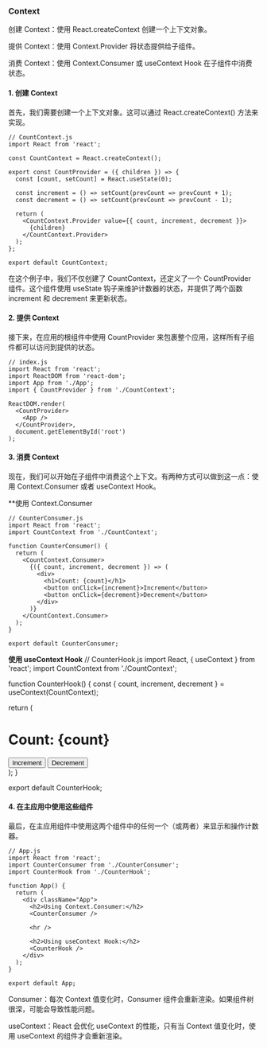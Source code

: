 ### Context
创建 Context：使用 React.createContext 创建一个上下文对象。

提供 Context：使用 Context.Provider 将状态提供给子组件。

消费 Context：使用 Context.Consumer 或 useContext Hook 在子组件中消费状态。

#### 1. 创建 Context
首先，我们需要创建一个上下文对象。这可以通过 React.createContext() 方法来实现。
```
// CountContext.js
import React from 'react';

const CountContext = React.createContext();

export const CountProvider = ({ children }) => {
  const [count, setCount] = React.useState(0);

  const increment = () => setCount(prevCount => prevCount + 1);
  const decrement = () => setCount(prevCount => prevCount - 1);

  return (
    <CountContext.Provider value={{ count, increment, decrement }}>
      {children}
    </CountContext.Provider>
  );
};

export default CountContext;
```
在这个例子中，我们不仅创建了 CountContext，还定义了一个 CountProvider 组件。这个组件使用 useState 钩子来维护计数器的状态，并提供了两个函数 increment 和 decrement 来更新状态。

#### 2. 提供 Context
接下来，在应用的根组件中使用 CountProvider 来包裹整个应用，这样所有子组件都可以访问到提供的状态。
```
// index.js
import React from 'react';
import ReactDOM from 'react-dom';
import App from './App';
import { CountProvider } from './CountContext';

ReactDOM.render(
  <CountProvider>
    <App />
  </CountProvider>,
  document.getElementById('root')
);
```
#### 3. 消费 Context
现在，我们可以开始在子组件中消费这个上下文。有两种方式可以做到这一点：使用 Context.Consumer 或者 useContext Hook。

**使用 Context.Consumer
```
// CounterConsumer.js
import React from 'react';
import CountContext from './CountContext';

function CounterConsumer() {
  return (
    <CountContext.Consumer>
      {({ count, increment, decrement }) => (
        <div>
          <h1>Count: {count}</h1>
          <button onClick={increment}>Increment</button>
          <button onClick={decrement}>Decrement</button>
        </div>
      )}
    </CountContext.Consumer>
  );
}

export default CounterConsumer;
```
**使用 useContext Hook**
// CounterHook.js
import React, { useContext } from 'react';
import CountContext from './CountContext';

function CounterHook() {
  const { count, increment, decrement } = useContext(CountContext);

  return (
    <div>
      <h1>Count: {count}</h1>
      <button onClick={increment}>Increment</button>
      <button onClick={decrement}>Decrement</button>
    </div>
  );
}

export default CounterHook;
#### 4. 在主应用中使用这些组件
最后，在主应用组件中使用这两个组件中的任何一个（或两者）来显示和操作计数器。
```
// App.js
import React from 'react';
import CounterConsumer from './CounterConsumer';
import CounterHook from './CounterHook';

function App() {
  return (
    <div className="App">
      <h2>Using Context.Consumer:</h2>
      <CounterConsumer />
      
      <hr />
      
      <h2>Using useContext Hook:</h2>
      <CounterHook />
    </div>
  );
}

export default App;
```

Consumer：每次 Context 值变化时，Consumer 组件会重新渲染。如果组件树很深，可能会导致性能问题。

useContext：React 会优化 useContext 的性能，只有当 Context 值变化时，使用 useContext 的组件才会重新渲染。
